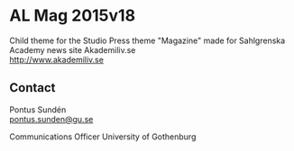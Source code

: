 # AL Mag 2015v18
Child theme for the Studio Press theme "Magazine" made for Sahlgrenska Academy news site Akademiliv.se  
http://www.akademiliv.se

## Contact
Pontus Sundén  
pontus.sunden@gu.se

Communications Officer
University of Gothenburg

